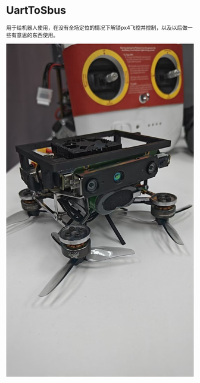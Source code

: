 # UartToSbus

用于给机器人使用，在没有全场定位的情况下解锁px4飞控并控制，以及以后做一些有意思的东西使用。

![image-20241123011044708](README.assets/image-20241123011044708.png)